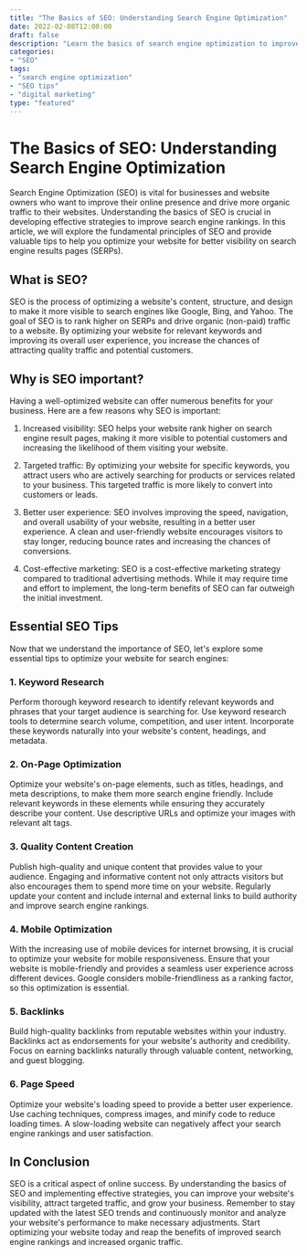 ```yaml
---
title: "The Basics of SEO: Understanding Search Engine Optimization"
date: 2022-02-08T12:00:00
draft: false
description: "Learn the basics of search engine optimization to improve your website's visibility on search engine results pages."
categories:
- "SEO"
tags:
- "search engine optimization"
- "SEO tips"
- "digital marketing"
type: "featured"
---
```


# The Basics of SEO: Understanding Search Engine Optimization

Search Engine Optimization (SEO) is vital for businesses and website owners who want to improve their online presence and drive more organic traffic to their websites. Understanding the basics of SEO is crucial in developing effective strategies to improve search engine rankings. In this article, we will explore the fundamental principles of SEO and provide valuable tips to help you optimize your website for better visibility on search engine results pages (SERPs).

## What is SEO?

SEO is the process of optimizing a website's content, structure, and design to make it more visible to search engines like Google, Bing, and Yahoo. The goal of SEO is to rank higher on SERPs and drive organic (non-paid) traffic to a website. By optimizing your website for relevant keywords and improving its overall user experience, you increase the chances of attracting quality traffic and potential customers.

## Why is SEO important?

Having a well-optimized website can offer numerous benefits for your business. Here are a few reasons why SEO is important:

1. Increased visibility: SEO helps your website rank higher on search engine result pages, making it more visible to potential customers and increasing the likelihood of them visiting your website.

2. Targeted traffic: By optimizing your website for specific keywords, you attract users who are actively searching for products or services related to your business. This targeted traffic is more likely to convert into customers or leads.

3. Better user experience: SEO involves improving the speed, navigation, and overall usability of your website, resulting in a better user experience. A clean and user-friendly website encourages visitors to stay longer, reducing bounce rates and increasing the chances of conversions.

4. Cost-effective marketing: SEO is a cost-effective marketing strategy compared to traditional advertising methods. While it may require time and effort to implement, the long-term benefits of SEO can far outweigh the initial investment.

## Essential SEO Tips

Now that we understand the importance of SEO, let's explore some essential tips to optimize your website for search engines:

### 1. Keyword Research

Perform thorough keyword research to identify relevant keywords and phrases that your target audience is searching for. Use keyword research tools to determine search volume, competition, and user intent. Incorporate these keywords naturally into your website's content, headings, and metadata.

### 2. On-Page Optimization

Optimize your website's on-page elements, such as titles, headings, and meta descriptions, to make them more search engine friendly. Include relevant keywords in these elements while ensuring they accurately describe your content. Use descriptive URLs and optimize your images with relevant alt tags.

### 3. Quality Content Creation

Publish high-quality and unique content that provides value to your audience. Engaging and informative content not only attracts visitors but also encourages them to spend more time on your website. Regularly update your content and include internal and external links to build authority and improve search engine rankings.

### 4. Mobile Optimization

With the increasing use of mobile devices for internet browsing, it is crucial to optimize your website for mobile responsiveness. Ensure that your website is mobile-friendly and provides a seamless user experience across different devices. Google considers mobile-friendliness as a ranking factor, so this optimization is essential.

### 5. Backlinks

Build high-quality backlinks from reputable websites within your industry. Backlinks act as endorsements for your website's authority and credibility. Focus on earning backlinks naturally through valuable content, networking, and guest blogging.

### 6. Page Speed

Optimize your website's loading speed to provide a better user experience. Use caching techniques, compress images, and minify code to reduce loading times. A slow-loading website can negatively affect your search engine rankings and user satisfaction.

## In Conclusion

SEO is a critical aspect of online success. By understanding the basics of SEO and implementing effective strategies, you can improve your website's visibility, attract targeted traffic, and grow your business. Remember to stay updated with the latest SEO trends and continuously monitor and analyze your website's performance to make necessary adjustments. Start optimizing your website today and reap the benefits of improved search engine rankings and increased organic traffic.
